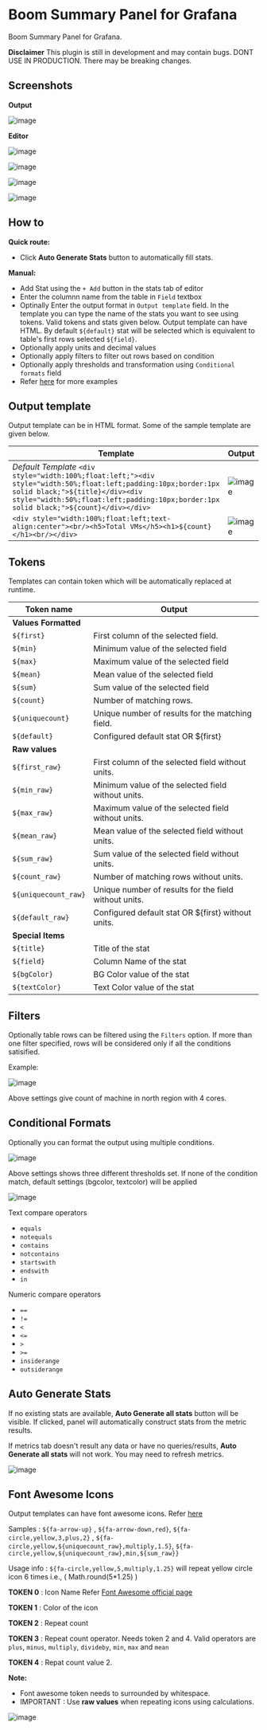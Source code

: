 # Boom Summary Panel for Grafana

Boom Summary Panel for Grafana.

**Disclaimer** This plugin is still in development and may contain bugs. DONT USE IN PRODUCTION. There may be breaking changes.

## Screenshots

**Output** 

![image](https://user-images.githubusercontent.com/153843/53750112-df169780-3ea0-11e9-9eff-f6159d4b6f4b.png)

**Editor**

![image](https://user-images.githubusercontent.com/153843/53750359-75e35400-3ea1-11e9-9a03-3001198bf9ee.png)

![image](https://user-images.githubusercontent.com/153843/53750150-f3f32b00-3ea0-11e9-9f84-deb8c63b4db0.png)

![image](https://user-images.githubusercontent.com/153843/53750323-5ea46680-3ea1-11e9-8d85-3c8108cc9b3c.png)

![image](https://user-images.githubusercontent.com/153843/53750202-0ff6cc80-3ea1-11e9-8c0a-ab987b95a798.png)

## How to

**Quick route:**

* Click **Auto Generate Stats** button to automatically fill stats.

**Manual:**

* Add Stat using the `+ Add` button in the stats tab of editor
* Enter the columnn name from the table in `Field` textbox
* Optinally Enter the output format in `Output template` field. In the template you can type the name of the stats you want to see using tokens. Valid tokens and stats given below.  Output template can have HTML. By default `${default}` stat will be selected which is equivalent to table's first rows selected `${field}`.
* Optionally apply units and decimal values
* Optionally apply filters to filter out rows based on condition
* Optionally apply thresholds and transformation using `Conditional formats` field
* Refer [here](https://github.com/yesoreyeram/yesoreyeram-boomsummary-panel/issues/1) for more examples

## Output template

Output template can be in HTML format. Some of the sample template are given below.

| Template | Output |
| ---- | ---|
| *Default Template* `<div style="width:100%;float:left;"><div style="width:50%;float:left;padding:10px;border:1px solid black;">${title}</div><div style="width:50%;float:left;padding:10px;border:1px solid black;">${count}</div></div>` | ![image](https://user-images.githubusercontent.com/153843/53751219-b9d75880-3ea3-11e9-82e7-1f43e56e0213.png) |
| `<div style="width:100%;float:left;text-align:center"><br/><h5>Total VMs</h5><h1>${count}</h1><br/></div>`| ![image](https://user-images.githubusercontent.com/153843/53751210-b348e100-3ea3-11e9-9ce5-08035c206c35.png) |


## Tokens

Templates can contain token which will be automatically replaced at runtime.

| Token name            | Output                                                    |
| ----------------------|-----------------------------------------------------------|
|  **Values Formatted** |                                                           |
| `${first}`            | First column of the selected field.                       | 
| `${min}`              | Minimum value of the selected field                       | 
| `${max}`              | Maximum value of the selected field                       | 
| `${mean}`             | Mean value of the selected field                          | 
| `${sum}`              | Sum value of the selected field                           | 
| `${count}`            | Number of matching rows.                                  | 
| `${uniquecount}`      | Unique number of results for the matching field.          | 
| `${default}`          | Configured default stat OR ${first}                       | 
|  **Raw values**       |                                                           |
| `${first_raw}`        | First column of the selected field without units.         | 
| `${min_raw}`          | Minimum value of the selected field without units.        | 
| `${max_raw}`          | Maximum value of the selected field without units.        | 
| `${mean_raw}`         | Mean value of the selected field without units.           | 
| `${sum_raw}`          | Sum value of the selected field without units.            | 
| `${count_raw}`        | Number of matching rows without units.                    | 
| `${uniquecount_raw}`  | Unique number of results for the field without units.     | 
| `${default_raw}`      | Configured default stat OR ${first} without units.        | 
| **Special Items**     |                                                           |
| `${title}`            | Title of the stat                                         | 
| `${field}`            | Column Name of the stat                                   | 
| `${bgColor}`          | BG Color value of the stat                                | 
| `${textColor}`        | Text Color value of the stat                              |

## Filters

Optionally table rows can be filtered using the `Filters` option. If more than one filter specified, rows will be considered only if all the conditions satisified.

Example:

![image](https://user-images.githubusercontent.com/153843/53824458-e191f380-3f6b-11e9-9d90-66648d0a7de2.png)

Above settings give count of machine in north region with 4 cores. 


## Conditional Formats

Optionally you can format the output using multiple conditions.

![image](https://user-images.githubusercontent.com/153843/53824805-b4921080-3f6c-11e9-9707-cd60c69e6199.png)

Above settings shows three different thresholds set. If none of the condition match, default settings (bgcolor, textcolor) will be applied

![image](https://user-images.githubusercontent.com/153843/53824945-105c9980-3f6d-11e9-9458-56343508ada2.png)

Text compare operators

* `equals`
* `notequals`
* `contains`
* `notcontains`
* `startswith`
* `endswith`
* `in`

Numeric compare operators

* `==`
* `!=`
* `<`
* `<=`
* `>`
* `>=`
* `insiderange`
* `outsiderange`



## Auto Generate Stats

If no existing stats are available, **Auto Generate all stats** button will be visible. If clicked, panel will automatically construct stats from the metric results.

If metrics tab doesn't result any data or have no queries/results, **Auto Generate all stats** will not work. You may need to refresh metrics.

![image](https://user-images.githubusercontent.com/153843/53822354-7ba36d00-3f67-11e9-93b5-ab91b4cabc8d.png)

## Font Awesome Icons

Output templates can have font awesome icons. Refer [here](https://github.com/yesoreyeram/yesoreyeram-boomsummary-panel/issues/1#issuecomment-469771047)

Samples : ` ${fa-arrow-up} ` , ` ${fa-arrow-down,red} `, ` ${fa-circle,yellow,3,plus,2} ` , ` ${fa-circle,yellow,${uniquecount_raw},multiply,1.5} `, ` ${fa-circle,yellow,${uniquecount_raw},min,${sum_raw}}  `

Usage info : ` ${fa-circle,yellow,5,multiply,1.25} ` will repeat yellow circle icon 6 times i.e., ( Math.round(5*1.25) )

**TOKEN 0** : Icon Name Refer [Font Awesome official page](https://fontawesome.com/icons)

**TOKEN 1** : Color of the icon

**TOKEN 2** : Repeat count

**TOKEN 3** : Repeat count operator. Needs token 2 and 4. Valid operators are `plus`, `minus`, `multiply`, `divideby`, `min`, `max` and `mean`

**TOKEN 4** : Repat count value 2.

**Note:**

* Font awesome token needs to surrounded by whitespace.
* IMPORTANT : Use **raw values** when repeating icons using calculations.

![image](https://user-images.githubusercontent.com/153843/53824039-f28e3500-3f6a-11e9-9bc8-e7fc51f533d1.png)

